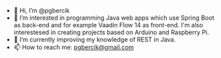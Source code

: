- 👋 Hi, I’m @pgbercik
- 👀 I’m interested in programming Java web apps which use Spring Boot as  back-end and for example Vaadin Flow 14 as front-end. I'm also interestesed in creating projects based on Arduino and Raspberry Pi.
- 🌱 I’m currently improving my knowledge of REST in Java.
- 📫 How to reach me: pgbercik@gmail.com

<!---
pgbercik/pgbercik is a ✨ special ✨ repository because its `README.md` (this file) appears on your GitHub profile.
You can click the Preview link to take a look at your changes.
--->
